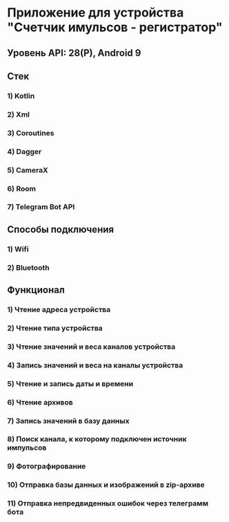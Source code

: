 # Приложение для устройства "Счетчик имульсов - регистратор"
## Уровень API: 28(P), Android 9
## Стек
### 1) Kotlin
### 2) Xml
### 3) Coroutines
### 4) Dagger
### 5) CameraX
### 6) Room
### 7) Telegram Bot API
## Способы подключения
### 1) Wifi
### 2) Bluetooth
## Функционал
### 1) Чтение адреса устройства
### 2) Чтение типа устройства
### 3) Чтение значений и веса каналов устройства
### 4) Запись значений и веса на каналы устройства
### 5) Чтение и запись даты и времени
### 6) Чтение архивов
### 7) Запись значений в базу данных
### 8) Поиск канала, к которому подключен источник импульсов
### 9) Фотографирование
### 10) Отправка базы данных и изображений в zip-архиве
### 11) Отправка непредвиденных ошибок через телеграмм бота